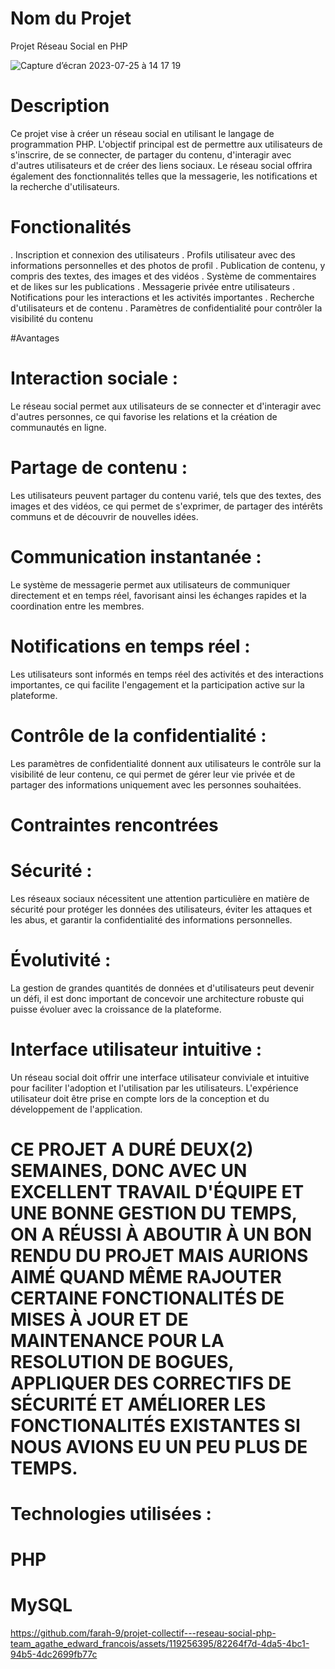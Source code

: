 # Nom du Projet

Projet Réseau Social en PHP

![Capture d’écran 2023-07-25 à 14 17 19](https://github.com/farah-9/projet-collectif---reseau-social-php-team_agathe_edward_francois/assets/119256395/f80d9f17-0a3e-441f-9514-3f7037ad4ddc)


# Description

Ce projet vise à créer un réseau social en utilisant le langage de programmation PHP. 
L'objectif principal est de permettre aux utilisateurs de s'inscrire, de se connecter, de partager du contenu, d'interagir avec d'autres utilisateurs et de créer des liens sociaux. 
Le réseau social offrira également des fonctionnalités telles que la messagerie, les notifications et la recherche d'utilisateurs.

# Fonctionalités

. Inscription et connexion des utilisateurs
. Profils utilisateur avec des informations personnelles et des photos de profil
. Publication de contenu, y compris des textes, des images et des vidéos
. Système de commentaires et de likes sur les publications
. Messagerie privée entre utilisateurs
. Notifications pour les interactions et les activités importantes
. Recherche d'utilisateurs et de contenu
. Paramètres de confidentialité pour contrôler la visibilité du contenu

#Avantages

 # Interaction sociale :
Le réseau social permet aux utilisateurs de se connecter et d'interagir avec d'autres personnes, ce qui favorise les relations et la création de communautés en ligne.

 # Partage de contenu : 
Les utilisateurs peuvent partager du contenu varié, tels que des textes, des images et des vidéos, ce qui permet de s'exprimer, de partager des intérêts communs et de découvrir de nouvelles idées.

 # Communication instantanée :
 Le système de messagerie permet aux utilisateurs de communiquer directement et en temps réel, favorisant ainsi les échanges rapides et la coordination entre les membres.

 # Notifications en temps réel :  
 Les utilisateurs sont informés en temps réel des activités et des interactions importantes, ce qui facilite l'engagement et la participation active sur la plateforme.

 # Contrôle de la confidentialité : 
 Les paramètres de confidentialité donnent aux utilisateurs le contrôle sur la visibilité de leur contenu, ce qui permet de gérer leur vie privée et de partager des informations uniquement avec les personnes souhaitées.

# Contraintes rencontrées

 # Sécurité : 
 Les réseaux sociaux nécessitent une attention particulière en matière de sécurité pour protéger les données des utilisateurs, éviter les attaques et les abus, et garantir la confidentialité des informations personnelles.

 # Évolutivité : 
 La gestion de grandes quantités de données et d'utilisateurs peut devenir un défi, il est donc important de concevoir une architecture robuste qui puisse évoluer avec la croissance de la plateforme.

 # Interface utilisateur intuitive : 
Un réseau social doit offrir une interface utilisateur conviviale et intuitive pour faciliter l'adoption et l'utilisation par les utilisateurs. L'expérience utilisateur doit être prise en compte lors de la conception et du développement de l'application.


# CE PROJET A DURÉ DEUX(2) SEMAINES, DONC AVEC UN EXCELLENT TRAVAIL D'ÉQUIPE ET UNE BONNE GESTION DU TEMPS, ON A RÉUSSI À ABOUTIR À UN BON RENDU DU PROJET MAIS AURIONS AIMÉ QUAND MÊME RAJOUTER CERTAINE FONCTIONALITÉS DE MISES À JOUR ET DE MAINTENANCE POUR LA RESOLUTION DE BOGUES, APPLIQUER DES CORRECTIFS DE SÉCURITÉ ET AMÉLIORER LES FONCTIONALITÉS EXISTANTES SI NOUS AVIONS EU UN PEU PLUS DE TEMPS.


# Technologies utilisées :

 # PHP
 # MySQL



https://github.com/farah-9/projet-collectif---reseau-social-php-team_agathe_edward_francois/assets/119256395/82264f7d-4da5-4bc1-94b5-4dc2699fb77c








